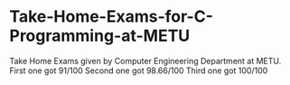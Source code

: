 # Take-Home-Exams-for-C-Programming-at-METU

Take Home Exams given by Computer Engineering Department at METU.
First one got 91/100
Second one got 98.66/100
Third one got 100/100
